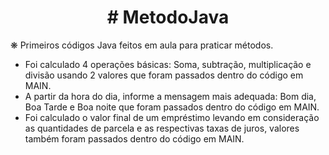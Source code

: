 <h1 align="center"> # MetodoJava </h1>

&#10059;
Primeiros códigos Java feitos em aula para praticar métodos.

- Foi calculado 4 operações básicas: Soma, subtração, multiplicação e divisão usando 2 valores que foram passados dentro do código em MAIN.
- A partir da hora do dia, informe a mensagem mais adequada: Bom dia, Boa Tarde e Boa noite que foram passados dentro do código em MAIN.
- Foi calculado o valor final de um empréstimo levando em consideração as quantidades de parcela e as respectivas taxas de juros, valores também foram passados dentro do código em MAIN.

